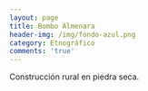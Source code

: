 ```yaml
---
layout: page
title: Bombo Almenara
header-img: /img/fondo-azul.png
category: Etnográfico
comments: 'true'
---
```



Construcción rural en piedra seca.
